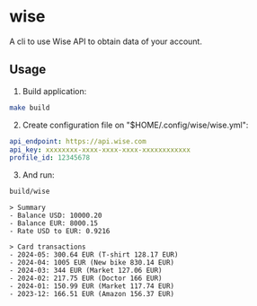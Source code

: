 # wise

A cli to use Wise API to obtain data of your account.

## Usage

1. Build application:

```sh
make build
```

2. Create configuration file on "$HOME/.config/wise/wise.yml":

```yaml
api_endpoint: https://api.wise.com
api_key: xxxxxxxx-xxxx-xxxx-xxxx-xxxxxxxxxxxx
profile_id: 12345678
```

3. And run:

```sh
build/wise
```

```text
> Summary
- Balance USD: 10000.20
- Balance EUR: 8000.15
- Rate USD to EUR: 0.9216

> Card transactions
- 2024-05: 300.64 EUR (T-shirt 128.17 EUR)
- 2024-04: 1005 EUR (New bike 830.14 EUR)
- 2024-03: 344 EUR (Market 127.06 EUR)
- 2024-02: 217.75 EUR (Doctor 166 EUR)
- 2024-01: 150.99 EUR (Market 117.74 EUR)
- 2023-12: 166.51 EUR (Amazon 156.37 EUR)
```
